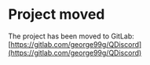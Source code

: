 # Project moved

The project has been moved to GitLab: [https://gitlab.com/george99g/QDiscord](https://gitlab.com/george99g/QDiscord)
